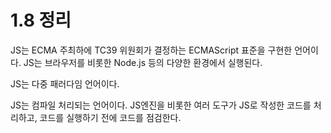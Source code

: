# 1.8 정리

JS는 ECMA 주최하에 TC39 위원회가 결정하는 ECMAScript 표준을 구현한 언어이다. JS는 브라우저를 비롯한 Node.js 등의 다양한 환경에서 실행된다.

JS는 다중 패러다임 언어이다.

JS는 컴파일 처리되는 언어이다. JS엔진을 비롯한 여러 도구가 JS로 작성한 코드를 처리하고, 코드를 실행하기 전에 코드를 점검한다.